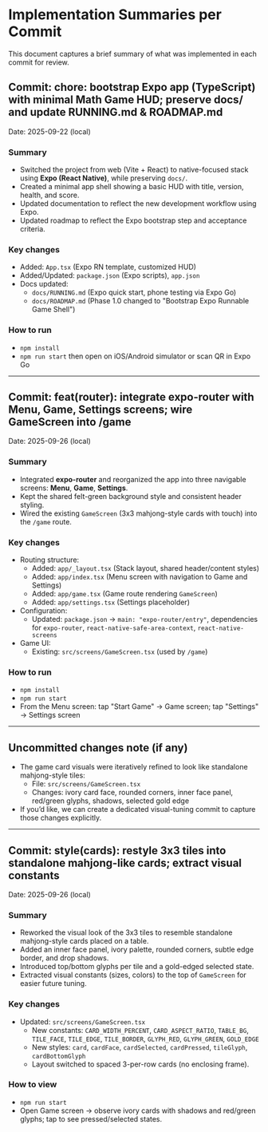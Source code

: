 # Implementation Summaries per Commit

This document captures a brief summary of what was implemented in each commit for review.

## Commit: chore: bootstrap Expo app (TypeScript) with minimal Math Game HUD; preserve docs/ and update RUNNING.md & ROADMAP.md
Date: 2025-09-22 (local)

### Summary
- Switched the project from web (Vite + React) to native-focused stack using **Expo (React Native)**, while preserving `docs/`.
- Created a minimal app shell showing a basic HUD with title, version, health, and score.
- Updated documentation to reflect the new development workflow using Expo.
- Updated roadmap to reflect the Expo bootstrap step and acceptance criteria.

### Key changes
- Added: `App.tsx` (Expo RN template, customized HUD)
- Added/Updated: `package.json` (Expo scripts), `app.json`
- Docs updated:
  - `docs/RUNNING.md` (Expo quick start, phone testing via Expo Go)
  - `docs/ROADMAP.md` (Phase 1.0 changed to "Bootstrap Expo Runnable Game Shell")

### How to run
- `npm install`
- `npm run start` then open on iOS/Android simulator or scan QR in Expo Go

---

## Commit: feat(router): integrate expo-router with Menu, Game, Settings screens; wire GameScreen into /game
Date: 2025-09-26 (local)

### Summary
- Integrated **expo-router** and reorganized the app into three navigable screens: **Menu**, **Game**, **Settings**.
- Kept the shared felt-green background style and consistent header styling.
- Wired the existing `GameScreen` (3x3 mahjong-style cards with touch) into the `/game` route.

### Key changes
- Routing structure:
  - Added: `app/_layout.tsx` (Stack layout, shared header/content styles)
  - Added: `app/index.tsx` (Menu screen with navigation to Game and Settings)
  - Added: `app/game.tsx` (Game route rendering `GameScreen`)
  - Added: `app/settings.tsx` (Settings placeholder)
- Configuration:
  - Updated: `package.json` → `main: "expo-router/entry"`, dependencies for `expo-router`, `react-native-safe-area-context`, `react-native-screens`
- Game UI:
  - Existing: `src/screens/GameScreen.tsx` (used by `/game`)

### How to run
- `npm install`
- `npm run start`
- From the Menu screen: tap "Start Game" → Game screen; tap "Settings" → Settings screen

---

## Uncommitted changes note (if any)
- The game card visuals were iteratively refined to look like standalone mahjong-style tiles:
  - File: `src/screens/GameScreen.tsx`
  - Changes: ivory card face, rounded corners, inner face panel, red/green glyphs, shadows, selected gold edge
- If you’d like, we can create a dedicated visual-tuning commit to capture those changes explicitly.

---

## Commit: style(cards): restyle 3x3 tiles into standalone mahjong-like cards; extract visual constants
Date: 2025-09-26 (local)

### Summary
- Reworked the visual look of the 3x3 tiles to resemble standalone mahjong-style cards placed on a table.
- Added an inner face panel, ivory palette, rounded corners, subtle edge border, and drop shadows.
- Introduced top/bottom glyphs per tile and a gold-edged selected state.
- Extracted visual constants (sizes, colors) to the top of `GameScreen` for easier future tuning.

### Key changes
- Updated: `src/screens/GameScreen.tsx`
  - New constants: `CARD_WIDTH_PERCENT`, `CARD_ASPECT_RATIO`, `TABLE_BG`, `TILE_FACE`, `TILE_EDGE`, `TILE_BORDER`, `GLYPH_RED`, `GLYPH_GREEN`, `GOLD_EDGE`
  - New styles: `card`, `cardFace`, `cardSelected`, `cardPressed`, `tileGlyph`, `cardBottomGlyph`
  - Layout switched to spaced 3-per-row cards (no enclosing frame).

### How to view
- `npm run start`
- Open Game screen → observe ivory cards with shadows and red/green glyphs; tap to see pressed/selected states.
